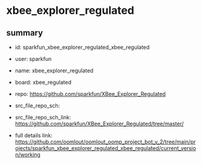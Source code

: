 # xbee_explorer_regulated
 
## summary 
* id: sparkfun_xbee_explorer_regulated_xbee_regulated
* user: sparkfun
* name: xbee_explorer_regulated
* board: xbee_regulated
* repo: https://github.com/sparkfun/XBee_Explorer_Regulated



* src_file_repo_sch: 
* src_file_repo_sch_link: https://github.com/sparkfun/XBee_Explorer_Regulated/tree/master/
* full details link: https://github.com/oomlout/oomlout_oomp_project_bot_v_2/tree/main/projects/sparkfun_xbee_explorer_regulated_xbee_regulated/current_version/working  







